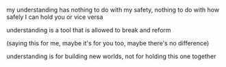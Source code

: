 my understanding has nothing to do with my safety, nothing to do with how safely I can hold you or vice versa

understanding is a tool that is allowed to break and reform

(saying this for me, maybe it's for you too, maybe there's no difference)

understanding is for building new worlds, not for holding this one together
